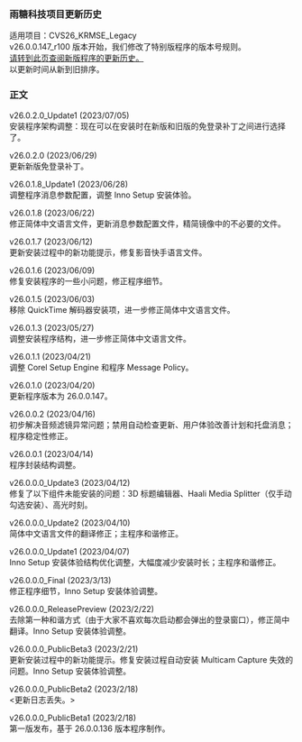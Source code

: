 ### 雨糖科技项目更新历史
适用项目：CVS26_KRMSE_Legacy<br>
v26.0.0.147_r100 版本开始，我们修改了特别版程序的版本号规则。<br>
[请转到此页查阅新版程序的更新历史。](https://github.com/RainCandyTech/RCProject_UpdateHistory/blob/main/CVS26_KRMSE.md)<br>
以更新时间从新到旧排序。
### 正文
v26.0.2.0_Update1 (2023/07/05)<br>
安装程序架构调整：现在可以在安装时在新版和旧版的免登录补丁之间进行选择了。

v26.0.2.0 (2023/06/29)<br>
更新新版免登录补丁。

v26.0.1.8_Update1 (2023/06/28)<br>
调整程序消息参数配置，调整 Inno Setup 安装体验。

v26.0.1.8 (2023/06/22)<br>
修正简体中文语言文件，更新消息参数配置文件，精简镜像中的不必要的文件。

v26.0.1.7 (2023/06/12)<br>
更新安装过程中的新功能提示，修复影音快手语言文件。

v26.0.1.6 (2023/06/09)<br>
修复安装程序的一些小问题，修正程序细节。

v26.0.1.5 (2023/06/03)<br>
移除 QuickTime 解码器安装项，进一步修正简体中文语言文件。

v26.0.1.3 (2023/05/27)<br>
调整安装程序结构，进一步修正简体中文语言文件。

v26.0.1.1 (2023/04/21)<br>
调整 Corel Setup Engine 和程序 Message Policy。

v26.0.1.0 (2023/04/20)<br>
更新程序版本为 26.0.0.147。

v26.0.0.2 (2023/04/16)<br>
初步解决音频滤镜异常问题；禁用自动检查更新、用户体验改善计划和托盘消息；程序稳定性修正。

v26.0.0.1 (2023/04/14)<br>
程序封装结构调整。

v26.0.0.0_Update3 (2023/04/12)<br>
修复了以下组件未能安装的问题：3D 标题编辑器、Haali Media Splitter（仅手动勾选安装）、高光时刻。

v26.0.0.0_Update2 (2023/04/10)<br>
简体中文语言文件的翻译修正；主程序和谐修正。

v26.0.0.0_Update1 (2023/04/07)<br>
Inno Setup 安装体验结构优化调整，大幅度减少安装时长；主程序和谐修正。

v26.0.0.0_Final (2023/3/13)<br>
修正程序细节，Inno Setup 安装体验调整。

v26.0.0.0_ReleasePreview (2023/2/22)<br>
去除第一种和谐方式（由于大家不喜欢每次启动都会弹出的登录窗口），修正简中翻译。Inno Setup 安装体验调整。

v26.0.0.0_PublicBeta3 (2023/2/21)<br>
更新安装过程中的新功能提示。修复安装过程自动安装 Multicam Capture 失效的问题。Inno Setup 安装体验调整。

v26.0.0.0_PublicBeta2 (2023/2/18)<br>
<更新日志丢失。>

v26.0.0.0_PublicBeta1 (2023/2/18)<br>
第一版发布，基于 26.0.0.136 版本程序制作。
